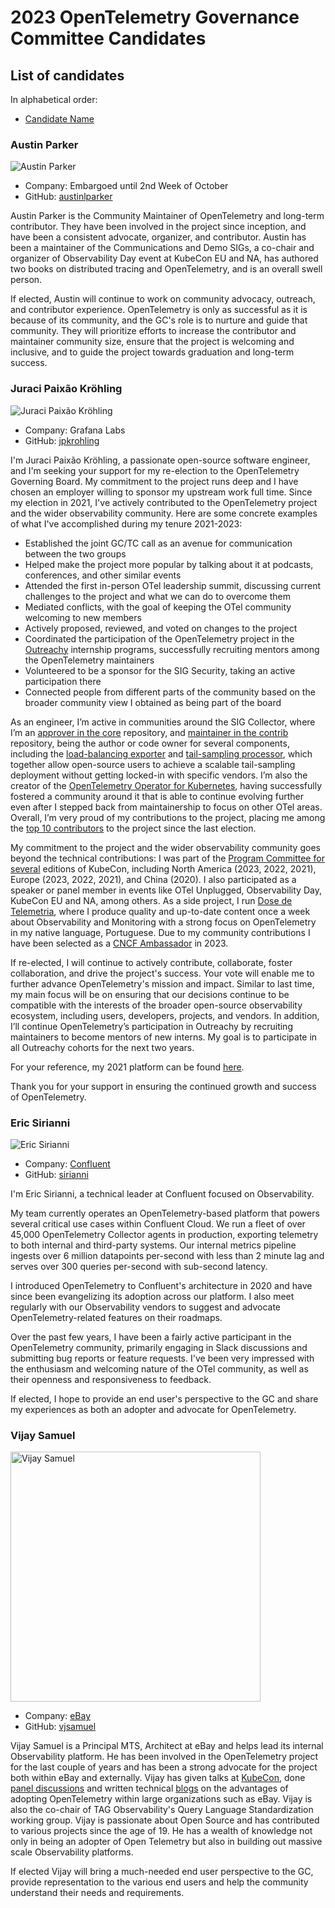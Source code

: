 # 2023 OpenTelemetry Governance Committee Candidates

## List of candidates

In alphabetical order:

- [Candidate Name](#candidate-name)

<!--
### Candidate 1
![Candidate Name](static/candidate-picture.png)
- Company: Company Name
- GitHub: [username](https://github.com/username)
Description of candidate
---
-->

### Austin Parker
![Austin Parker](static/austin-parker.jpg)

- Company: Embargoed until 2nd Week of October
- GitHub: [austinlparker](https://github.com/austinlparker)

Austin Parker is the Community Maintainer of OpenTelemetry and long-term
contributor. They have been involved in the project since inception, and have
been a consistent advocate, organizer, and contributor. Austin has been a
maintainer of the Communications and Demo SIGs, a co-chair and organizer of
Observability Day event at KubeCon EU and NA, has authored two books on
distributed tracing and OpenTelemetry, and is an overall swell person.

If elected, Austin will continue to work on community advocacy, outreach, and
contributor experience. OpenTelemetry is only as successful as it is because of
its community, and the GC's role is to nurture and guide that community. They
will prioritize efforts to increase the contributor and maintainer community
size, ensure that the project is welcoming and inclusive, and to guide the
project towards graduation and long-term success.

### Juraci Paixão Kröhling
![Juraci Paixão Kröhling](static/jpkroehling.webp)
- Company: Grafana Labs
- GitHub: [jpkrohling](https://github.com/jpkrohling)

I'm Juraci Paixão Kröhling, a passionate open-source software engineer, and I'm
seeking your support for my re-election to the OpenTelemetry Governing Board. My
commitment to the project runs deep and I have chosen an employer willing to
sponsor my upstream work full time. Since my election in 2021, I've actively
contributed to the OpenTelemetry project and the wider observability community.
Here are some concrete examples of what I've accomplished during my tenure
2021-2023:

* Established the joint GC/TC call as an avenue for communication between the
  two groups
* Helped make the project more popular by talking about it at podcasts,
  conferences, and other similar events
* Attended the first in-person OTel leadership summit, discussing current
  challenges to the project and what we can do to overcome them
* Mediated conflicts, with the goal of keeping the OTel community welcoming to
  new members
* Actively proposed, reviewed, and voted on changes to the project
* Coordinated the participation of the OpenTelemetry project in the
  [Outreachy](https://www.outreachy.org/) internship programs, successfully
  recruiting mentors among the OpenTelemetry maintainers
* Volunteered to be a sponsor for the SIG Security, taking an active
  participation there
* Connected people from different parts of the community based on the broader
  community view I obtained as being part of the board

As an engineer, I’m active in communities around the SIG Collector, where I’m an
[approver in the
core](https://github.com/open-telemetry/opentelemetry-collector#contributing)
repository, and [maintainer in the
contrib](https://github.com/open-telemetry/opentelemetry-collector-contrib/#contributing)
repository, being the author or code owner for several components, including the
[load-balancing
exporter](https://github.com/open-telemetry/opentelemetry-collector-contrib/tree/main/exporter/loadbalancingexporter#trace-idservice-name-aware-load-balancing-exporter)
and [tail-sampling
processor](https://github.com/open-telemetry/opentelemetry-collector-contrib/tree/main/processor/tailsamplingprocessor#tail-sampling-processor),
which together allow open-source users to achieve a scalable tail-sampling
deployment without getting locked-in with specific vendors. I’m also the creator
of the [OpenTelemetry Operator for
Kubernetes](https://github.com/open-telemetry/opentelemetry-operator), having
successfully fostered a community around it that is able to continue evolving
further even after I stepped back from maintainership to focus on other OTel
areas. Overall, I’m very proud of my contributions to the project, placing me
among the [top 10
contributors](https://opentelemetry.devstats.cncf.io/d/9/developer-activity-counts-by-repository-group-table?orgId=1&var-period_name=Last%202%20years&var-metric=contributions&var-repogroup_name=All&var-country_name=All)
to the project since the last election.

My commitment to the project and the wider observability community goes beyond
the technical contributions: I was part of the [Program Committee for
several](https://www.credly.com/users/juraci-paixao-krohling/badges) editions of
KubeCon, including North America (2023, 2022, 2021), Europe (2023, 2022, 2021),
and China (2020). I also participated as a speaker or panel member in events
like OTel Unplugged, Observability Day, KubeCon EU and NA, among others. As a
side project, I run [Dose de Telemetria](https://linktr.ee/dosedetelemetria),
where I produce quality and up-to-date content once a week about Observability
and Monitoring with a strong focus on OpenTelemetry in my native language,
Portuguese. Due to my community contributions I have been selected as a [CNCF
Ambassador](https://www.cncf.io/people/ambassadors/?_sft_lf-country=de&_sft_lf-expertise=technical&_sft_lf-project=opentelemetry&p=juraci-paixao-krohling)
in 2023.

If re-elected, I will continue to actively contribute, collaborate, foster
collaboration, and drive the project's success. Your vote will enable me to
further advance OpenTelemetry's mission and impact. Similar to last time, my
main focus will be on ensuring that our decisions continue to be compatible with
the interests of the broader open-source observability ecosystem, including
users, developers, projects, and vendors. In addition, I’ll continue
OpenTelemetry’s participation in Outreachy by recruiting maintainers to become
mentors of new interns. My goal is to participate in all Outreachy cohorts for
the next two years.

For your reference, my 2021 platform can be found
[here](https://github.com/open-telemetry/community/blob/main/elections/2021/governance-committee-candidates.md#Juraci-Paix%C3%A3o-Kr%C3%B6hling).

Thank you for your support in ensuring the continued growth and success of
OpenTelemetry.

### Eric Sirianni
![Eric Sirianni](static/eric-sirianni.jpg)
- Company: [Confluent](https://confluent.io)
- GitHub: [sirianni](https://github.com/sirianni)

I'm Eric Sirianni, a technical leader at Confluent focused on Observability.

My team currently operates an OpenTelemetry-based platform that powers several
critical use cases within Confluent Cloud. We run a fleet of over 45,000
OpenTelemetry Collector agents in production, exporting telemetry to both
internal and third-party systems. Our internal metrics pipeline ingests over 6
million datapoints per-second with less than 2 minute lag and serves over 300
queries per-second with sub-second latency.

I introduced OpenTelemetry to Confluent's architecture in 2020 and have since
been evangelizing its adoption across our platform.  I also meet regularly with
our Observability vendors to suggest and advocate OpenTelemetry-related features
on their roadmaps.

Over the past few years, I have been a fairly active participant in the
OpenTelemetry community, primarily engaging in Slack discussions and submitting
bug reports or feature requests.  I've been very impressed with the enthusiasm
and welcoming nature of the OTel community, as well as their openness and
responsiveness to feedback.

If elected, I hope to provide an end user's perspective to the GC and share my
experiences as both an adopter and advocate for OpenTelemetry.

### Vijay Samuel
<img src="static/vijay-samuel.jpg" alt="Vijay Samuel" height="400" width="400">

- Company: [eBay](https://www.ebay.com)
- GitHub: [vjsamuel](ttps://github.com/vjsamuel)

Vijay Samuel is a Principal MTS, Architect at eBay and helps lead its internal Observability platform. He has been involved
in the OpenTelemetry project for the last couple of years and has been a strong advocate for the project both within eBay
and externally. Vijay has given talks at [KubeCon](https://www.youtube.com/watch?v=tZJd6W-CIcU), 
done [panel discussions](https://www.youtube.com/watch?v=cypL2ZWUElE&t=9278s) and written 
technical [blogs](https://opentelemetry.io/blog/2022/why-and-how-ebay-pivoted-to-opentelemetry/) on the advantages of
adopting OpenTelemetry within large organizations such as eBay. Vijay is also the co-chair of TAG Observability's Query
Language Standardization working group. Vijay is passionate about Open Source and has contributed to various projects since the age
of 19.  He has a wealth of knowledge not only in being an adopter of Open Telemetry but also in building out massive scale
Observability platforms. 

If elected Vijay will bring a much-needed end user perspective to the GC, provide representation to the various end users and
help the community understand their needs and requirements. 